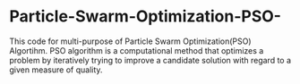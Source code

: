 # Particle-Swarm-Optimization-PSO-
This code for multi-purpose of Particle Swarm Optimization(PSO) Algortihm. PSO algorithm is a computational method that optimizes a problem by iteratively trying to improve a candidate solution with regard to a given measure of quality. 
